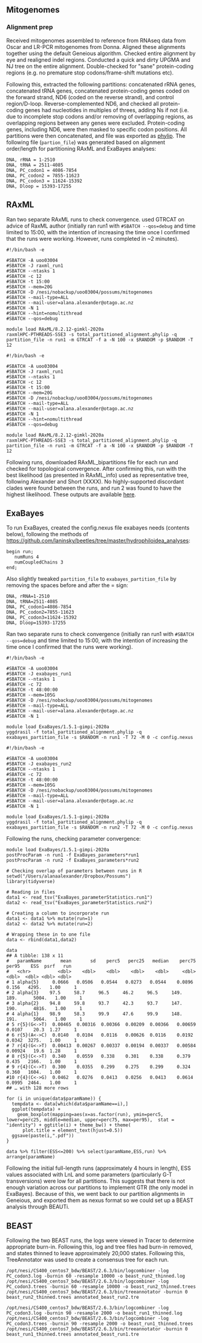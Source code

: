 ## Mitogenomes

### Alignment prep
Received mitogenomes assembled to reference from RNAseq data from Oscar and LR-PCR mitogenomes from Donna. Aligned these alignments together using the default Geneious algorithm. Checked entire alignment by eye and realigned indel regions. Conducted a quick and dirty UPGMA and NJ tree on the entire alignment. Double-checked for "sane" protein-coding regions (e.g. no premature stop codons/frame-shift mutations etc). 

Following this, extracted the following partitions: concatenated rRNA genes, concatenated tRNA genes, concatenated protein-coding genes coded on the forward strand, ND6 (coded on the reverse strand), and control region/D-loop. Reverse-complemented ND6, and checked all protein-coding genes had nucleotides in multiples of threes, adding Ns if not (i.e. due to incomplete stop codons and/or removing of overlapping regions, as overlapping regions between any genes were excluded. Protein-coding genes, including ND6, were then masked to specific codon positions. All partitions were then concatenated, and file was exported as [phylip](https://github.com/laninsky/possums/blob/main/mitogenomes/data/total_partitioned_alignment.phylip). The following file (`partion_file`) was generated based on alignment order/length for partitioning RAxML and ExaBayes analyses:
```
DNA, rRNA = 1-2510
DNA, tRNA = 2511-4085
DNA, PC_codon1 = 4086-7854
DNA, PC_codon2 = 7855-11623
DNA, PC_codon3 = 11624-15392
DNA, Dloop = 15393-17255
```

## RAxML
Ran two separate RAxML runs to check convergence. used GTRCAT on advice of RaxML author (initially ran run1 with `#SBATCH --qos=debug` and time limited to 15:00, with the intention of increasing the time once I confirmed that the runs were working. However, runs completed in ~2 minutes).
```
#!/bin/bash -e

#SBATCH -A uoo03004 
#SBATCH -J raxml_run1
#SBATCH --ntasks 1
#SBATCH -c 12
#SBATCH -t 15:00
#SBATCH --mem=20G
#SBATCH -D /nesi/nobackup/uoo03004/possums/mitogenomes
#SBATCH --mail-type=ALL
#SBATCH --mail-user=alana.alexander@otago.ac.nz
#SBATCH -N 1
#SBATCH --hint=nomultithread
#SBATCH --qos=debug

module load RAxML/8.2.12-gimkl-2020a
raxmlHPC-PTHREADS-SSE3 -s total_partitioned_alignment.phylip -q partition_file -n run1 -m GTRCAT -f a -N 100 -x $RANDOM -p $RANDOM -T 12
```
```
#!/bin/bash -e

#SBATCH -A uoo03004 
#SBATCH -J raxml_run1
#SBATCH --ntasks 1
#SBATCH -c 12
#SBATCH -t 15:00
#SBATCH --mem=20G
#SBATCH -D /nesi/nobackup/uoo03004/possums/mitogenomes
#SBATCH --mail-type=ALL
#SBATCH --mail-user=alana.alexander@otago.ac.nz
#SBATCH -N 1
#SBATCH --hint=nomultithread
#SBATCH --qos=debug

module load RAxML/8.2.12-gimkl-2020a
raxmlHPC-PTHREADS-SSE3 -s total_partitioned_alignment.phylip -q partition_file -n run1 -m GTRCAT -f a -N 100 -x $RANDOM -p $RANDOM -T 12
```
Following runs, downloaded RAxML_bipartitions file for each run and checked for topological convergence. After confirming this, run with the best likelihood (as presented in RAxML_info) used as representative tree, following Alexander and Short (XXXX). No highly-supported discordant clades were found between the runs, and run 2 was found to have the highest likelihood. These outputs are available [here](https://github.com/laninsky/possums/tree/main/mitogenomes/output).

## ExaBayes
To run ExaBayes, created the config.nexus file exabayes needs (contents below), following the methods of https://github.com/laninsky/beetles/tree/master/hydrophiloidea_analyses:
```
begin run; 
   numRuns 4
   numCoupledChains 3
end;
```
Also slightly tweaked `partition_file` to `exabayes_partition_file` by removing the spaces before and after the = sign:
```
DNA, rRNA=1-2510
DNA, tRNA=2511-4085
DNA, PC_codon1=4086-7854
DNA, PC_codon2=7855-11623
DNA, PC_codon3=11624-15392
DNA, Dloop=15393-17255
```
Ran two separate runs to check convergence (initially ran run1 with `#SBATCH --qos=debug` and time limited to 15:00, with the intention of increasing the time once I confirmed that the runs were working). 
```
#!/bin/bash -e

#SBATCH -A uoo03004
#SBATCH -J exabayes_run1
#SBATCH --ntasks 1
#SBATCH -c 72
#SBATCH -t 48:00:00
#SBATCH --mem=105G
#SBATCH -D /nesi/nobackup/uoo03004/possums/mitogenomes
#SBATCH --mail-type=ALL
#SBATCH --mail-user=alana.alexander@otago.ac.nz
#SBATCH -N 1

module load ExaBayes/1.5.1-gimpi-2020a
yggdrasil -f total_partitioned_alignment.phylip -q exabayes_partition_file -s $RANDOM -n run1 -T 72 -M 0 -c config.nexus
```
```
#!/bin/bash -e

#SBATCH -A uoo03004
#SBATCH -J exabayes_run2
#SBATCH --ntasks 1
#SBATCH -c 72
#SBATCH -t 48:00:00
#SBATCH --mem=105G
#SBATCH -D /nesi/nobackup/uoo03004/possums/mitogenomes
#SBATCH --mail-type=ALL
#SBATCH --mail-user=alana.alexander@otago.ac.nz
#SBATCH -N 1

module load ExaBayes/1.5.1-gimpi-2020a
yggdrasil -f total_partitioned_alignment.phylip -q exabayes_partition_file -s $RANDOM -n run2 -T 72 -M 0 -c config.nexus
```
Following the runs, checking parameter convergence:
```
module load ExaBayes/1.5.1-gimpi-2020a
postProcParam -n run1 -f ExaBayes_parameters*run1
postProcParam -n run2 -f ExaBayes_parameters*run2

# Checking overlap of parameters between runs in R
setwd("/Users/alanaalexander/Dropbox/Possums")
library(tidyverse)

# Reading in files 
data1 <- read_tsv("ExaBayes_parameterStatistics.run1")
data2 <- read_tsv("ExaBayes_parameterStatistics.run2")

# Creating a column to incorporate run
data1 <- data1 %>% mutate(run=1)
data2 <- data2 %>% mutate(run=2)

# Wrapping these in to one file
data <- rbind(data1,data2)

data
## A tibble: 138 x 11
#   paramName       mean       sd    perc5   perc25   median    perc75     per95    ESS  psrf   run
#   <chr>          <dbl>    <dbl>    <dbl>    <dbl>    <dbl>     <dbl>     <dbl>  <dbl> <dbl> <dbl>
# 1 alpha{5}     0.0666   0.0506   0.0544   0.0273   0.0544    0.0896    0.156   4295.   1.00     1
# 2 alpha{3}    97.5     58.7     96.5     46.2     96.5     149.      189.      5004.   1.00     1
# 3 alpha{2}    94.8     59.8     93.7     42.3     93.7     147.      190.      4816.   1.00     1
# 4 alpha{1}    98.9     58.3     99.9     47.6     99.9     148.      191.      5064.   1.00     1
# 5 r{5}(G<->T)  0.00465  0.00316  0.00366  0.00209  0.00366   0.00659   0.0107    20.3  1.27     1
# 6 r{5}(A<->C)  0.0140   0.0104   0.0116   0.00626  0.0116    0.0192    0.0342  3275.   1.00     1
# 7 r{4}(G<->T)  0.00413  0.00267  0.00337  0.00194  0.00337   0.00584   0.00924   19.6  1.28     1
# 8 r{5}(C<->T)  0.340    0.0559   0.338    0.301    0.338     0.379     0.435   2166.   1.00     1
# 9 r{4}(C<->T)  0.300    0.0355   0.299    0.275    0.299     0.324     0.360   1604.   1.00     1
#10 r{4}(C<->G)  0.0462   0.0276   0.0413   0.0256   0.0413    0.0614    0.0995  2464.   1.00     1
## … with 128 more rows

for (i in unique(data$paramName)) {
  tempdata <- data[which(data$paramName==i),]
  ggplot(tempdata) +
    geom_boxplot(mapping=aes(x=as.factor(run), ymin=perc5, lower=perc25, middle=median, upper=perc75, max=per95),  stat = "identity") + ggtitle(i) + theme_bw() + theme(
      plot.title = element_text(hjust=0.5))
  ggsave(paste(i,".pdf"))
}

data %>% filter(ESS<=200) %>% select(paramName,ESS,run) %>% arrange(paramName)
```
Following the initial full-length runs (approximately 4 hours in length), ESS values associated with LnL and some parameters (particularly G-T transversions) were low for all partitions. This suggests that there is not enough variation across our partitions to implement GTR (the only model in ExaBayes). Because of this, we went back to our partition alignments in Geneious, and exported them as nexus format so we could set up a BEAST analysis through BEAUTi.

## BEAST
Following the two BEAST runs, the logs were viewed in Tracer to determine appropriate burn-in. Following this, log and tree files had burn-in removed, and states thinned to leave approximately 20,000 states. Following this, TreeAnnotator was used to create a consensus tree for each run.
```
/opt/nesi/CS400_centos7_bdw/BEAST/2.6.3/bin/logcombiner -log PC_codon3.log -burnin 60 -resample 10000 -o beast_run2_thinned.log
/opt/nesi/CS400_centos7_bdw/BEAST/2.6.3/bin/logcombiner -log PC_codon3.trees -burnin 60 -resample 10000 -o beast_run2_thinned.trees
/opt/nesi/CS400_centos7_bdw/BEAST/2.6.3/bin/treeannotator -burnin 0 beast_run2_thinned.trees annotated_beast_run2.tre

/opt/nesi/CS400_centos7_bdw/BEAST/2.6.3/bin/logcombiner -log PC_codon3.log -burnin 90 -resample 2000 -o beast_run1_thinned.log
/opt/nesi/CS400_centos7_bdw/BEAST/2.6.3/bin/logcombiner -log PC_codon3.trees -burnin 90 -resample 2000 -o beast_run1_thinned.trees
/opt/nesi/CS400_centos7_bdw/BEAST/2.6.3/bin/treeannotator -burnin 0 beast_run1_thinned.trees annotated_beast_run1.tre
